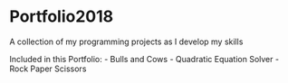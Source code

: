 # Portfolio2018
A collection of my programming projects as I develop my skills

Included in this Portfolio:
	- Bulls and Cows
	- Quadratic Equation Solver
	- Rock Paper Scissors